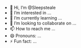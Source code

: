 - 👋 Hi, I’m @Sleepsteale
- 👀 I’m interested in ...
- 🌱 I’m currently learning ...
- 💞️ I’m looking to collaborate on ...
- 📫 How to reach me ...
- 😄 Pronouns: ...
- ⚡ Fun fact: ...

<!---
Sleepsteale/Sleepsteale is a ✨ special ✨ repository because its `README.md` (this file) appears on your GitHub profile.
You can click the Preview link to take a look at your changes.
--->

